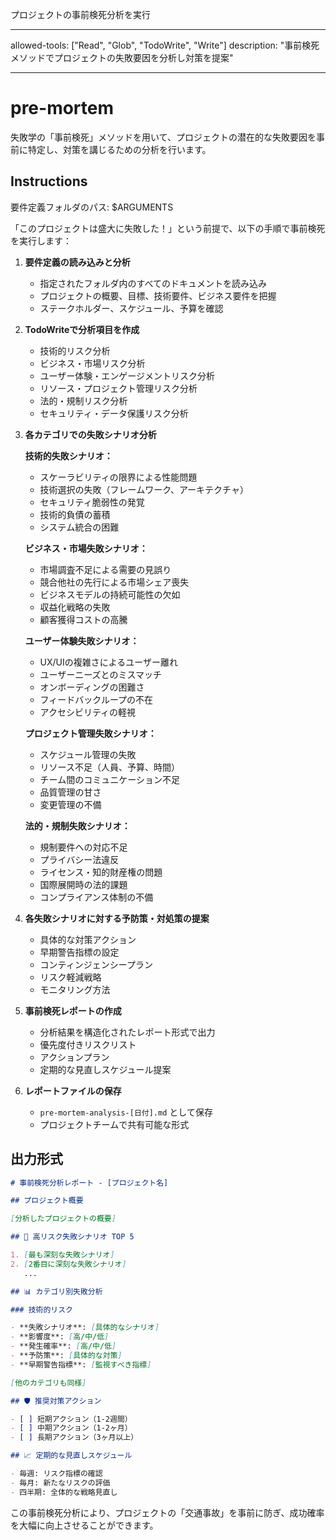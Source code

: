 プロジェクトの事前検死分析を実行

---

allowed-tools: ["Read", "Glob", "TodoWrite", "Write"]
description: "事前検死メソッドでプロジェクトの失敗要因を分析し対策を提案"

---

# pre-mortem

失敗学の「事前検死」メソッドを用いて、プロジェクトの潜在的な失敗要因を事前に特定し、対策を講じるための分析を行います。

## Instructions

要件定義フォルダのパス: $ARGUMENTS

「このプロジェクトは盛大に失敗した！」という前提で、以下の手順で事前検死を実行します：

1. **要件定義の読み込みと分析**
   - 指定されたフォルダ内のすべてのドキュメントを読み込み
   - プロジェクトの概要、目標、技術要件、ビジネス要件を把握
   - ステークホルダー、スケジュール、予算を確認

2. **TodoWriteで分析項目を作成**
   - 技術的リスク分析
   - ビジネス・市場リスク分析
   - ユーザー体験・エンゲージメントリスク分析
   - リソース・プロジェクト管理リスク分析
   - 法的・規制リスク分析
   - セキュリティ・データ保護リスク分析

3. **各カテゴリでの失敗シナリオ分析**

   **技術的失敗シナリオ：**
   - スケーラビリティの限界による性能問題
   - 技術選択の失敗（フレームワーク、アーキテクチャ）
   - セキュリティ脆弱性の発覚
   - 技術的負債の蓄積
   - システム統合の困難

   **ビジネス・市場失敗シナリオ：**
   - 市場調査不足による需要の見誤り
   - 競合他社の先行による市場シェア喪失
   - ビジネスモデルの持続可能性の欠如
   - 収益化戦略の失敗
   - 顧客獲得コストの高騰

   **ユーザー体験失敗シナリオ：**
   - UX/UIの複雑さによるユーザー離れ
   - ユーザーニーズとのミスマッチ
   - オンボーディングの困難さ
   - フィードバックループの不在
   - アクセシビリティの軽視

   **プロジェクト管理失敗シナリオ：**
   - スケジュール管理の失敗
   - リソース不足（人員、予算、時間）
   - チーム間のコミュニケーション不足
   - 品質管理の甘さ
   - 変更管理の不備

   **法的・規制失敗シナリオ：**
   - 規制要件への対応不足
   - プライバシー法違反
   - ライセンス・知的財産権の問題
   - 国際展開時の法的課題
   - コンプライアンス体制の不備

4. **各失敗シナリオに対する予防策・対処策の提案**
   - 具体的な対策アクション
   - 早期警告指標の設定
   - コンティンジェンシープラン
   - リスク軽減戦略
   - モニタリング方法

5. **事前検死レポートの作成**
   - 分析結果を構造化されたレポート形式で出力
   - 優先度付きリスクリスト
   - アクションプラン
   - 定期的な見直しスケジュール提案

6. **レポートファイルの保存**
   - `pre-mortem-analysis-[日付].md` として保存
   - プロジェクトチームで共有可能な形式

## 出力形式

```markdown
# 事前検死分析レポート - [プロジェクト名]

## プロジェクト概要

[分析したプロジェクトの概要]

## 🚨 高リスク失敗シナリオ TOP 5

1. [最も深刻な失敗シナリオ]
2. [2番目に深刻な失敗シナリオ]
   ...

## 📊 カテゴリ別失敗分析

### 技術的リスク

- **失敗シナリオ**: [具体的なシナリオ]
- **影響度**: [高/中/低]
- **発生確率**: [高/中/低]
- **予防策**: [具体的な対策]
- **早期警告指標**: [監視すべき指標]

[他のカテゴリも同様]

## 🛡️ 推奨対策アクション

- [ ] 短期アクション（1-2週間）
- [ ] 中期アクション（1-2ヶ月）
- [ ] 長期アクション（3ヶ月以上）

## 📈 定期的な見直しスケジュール

- 毎週: リスク指標の確認
- 毎月: 新たなリスクの評価
- 四半期: 全体的な戦略見直し
```

この事前検死分析により、プロジェクトの「交通事故」を事前に防ぎ、成功確率を大幅に向上させることができます。
